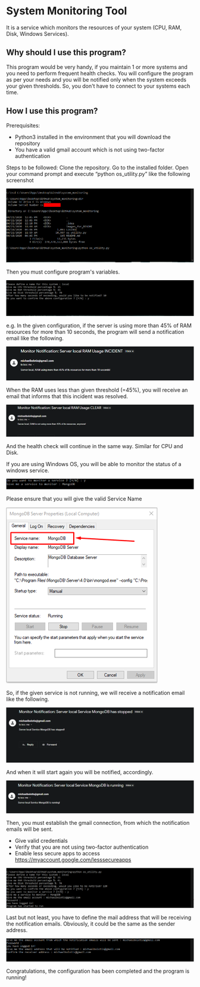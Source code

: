 # System Monitoring Tool
It is a service which monitors the resources of your system (CPU, RAM, Disk, Windows Services).

## Why should I use this program?
This program would be very handy, if you maintain 1 or more systems and you need to perform frequent health checks.
You will configure the program as per your needs and you will be notified only when the system exceeds your given thresholds.
So, you don't have to connect to your systems each time.

## How I use this program?
Prerequisites:
-	Python3 installed in the environment that you will download the repository
-	You have a valid gmail account which is not using two-factor authentication

Steps to be followed:
Clone the repository. 
Go to the installed folder. 
Open your command prompt and execute “python os_utility.py” like the following screenshot

![](images_for_README/guide_0.png)

Then you must configure program's variables.

![](images_for_README/guide_1.png)

e.g. In the given configuration, if the server is using more than 45% of RAM resources for more than 10 seconds, the program will send a notification email like the following.

![](images_for_README/mail_image.png)

When the RAM uses less than given threshold (=45%), you will receive an email that informs that this incident was resolved.

![](images_for_README/ram_clear_image.png)

And the health check will continue in the same way. Similar for CPU and Disk.

If you are using Windows OS, you will be able to monitor the status of a windows service.

![](images_for_README/guide_3.png)

Please ensure that you will give the valid Service Name

![](images_for_README/guide_2.png)

So, if the given service is not running, we will receive a notification email like the following.

![](images_for_README/service_stop.png)

And when it will start again you will be notified, accordingly.

![](images_for_README/service_run.png)

Then, you must establish the gmail connection, from which the notification emails will be sent.
-	Give valid credentials
-	Verify that you are not using two-factor authentication
-	Enable less secure apps to access https://myaccount.google.com/lesssecureapps

![](images_for_README/guide_4.png)

Last but not least, you have to define the mail address that will be receiving the notification emails. 
Obviously, it could be the same as the sender address.

![](images_for_README/receiver.png)

Congratulations, the configuration has been completed and the program is running!
